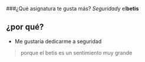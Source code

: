 ###¿Qué asignatura te gusta más?
 *Seguridad*y el**betis**
## ¿por qué?
* Me gustaría dedicarme a seguridad
> porque el betis es un sentimiento muy grande 
